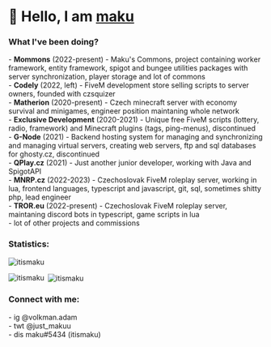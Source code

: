 <h1>👋 Hello, I am <a href='http://volkman.cz'>maku</a></h1>
<h3>What I've been doing?</h3>
- <strong>Mommons</strong> (2022-present) - Maku's Commons, project containing worker framework, entity framework, spigot and bungee utilities packages with server synchronization, player storage and lot of commons<br>
- <strong>Codely</strong> (2022, left) - FiveM development store selling scripts to server owners, founded with czsquizer<br>
- <strong>Matherion</strong> (2020-present) - Czech minecraft server with economy survival and minigames, engineer position maintaning whole network<br>
- <strong>Exclusive Development</strong> (2020-2021) - Unique free FiveM scripts (lottery, radio, framework) and Minecraft plugins (tags, ping-menus), discontinued<br>
- <strong>G-Node</strong> (2021) - Backend hosting system for managing and synchronizing and managing virtual servers, creating web servers, ftp and sql databases for ghosty.cz, discontinued<br>
- <strong>QPlay.cz</strong> (2021) - Just another junior developer, working with Java and SpigotAPI<br>
- <strong>MNRP.cz</strong> (2022-2023) - Czechoslovak FiveM roleplay server, working in lua, frontend languages, typescript and javascript, git, sql, sometimes shitty php, lead engineer<br>
- <strong>TROR.eu</strong> (2022-present) - Czechoslovak FiveM roleplay server, maintaning discord bots in typescript, game scripts in lua<br> 
- lot of other projects and commissions

<h3>Statistics:</h3>
<p align="left"> <img src="https://komarev.com/ghpvc/?username=itismaku&label=Profile%20views&color=Ffaa00&style=flat" alt="itismaku" /> </p>
<p><img align="left" src="https://github-readme-stats.vercel.app/api/top-langs?username=itismaku&show_icons=true&theme=dark&title_color=d22eff&bg_color=000000&hide_border=true&locale=en&layout=compact" alt="itismaku" /></p>

<p>&nbsp;<img align="center" src="https://github-readme-stats.vercel.app/api?username=itismaku&show_icons=true&theme=dark&title_color=d22eff&text_color=ffffff&hide_border=true&locale=en" alt="itismaku" /></p>

<h3>Connect with me:</h3>
- ig @volkman.adam<br>
- twt @just_makuu<br>
- dis maku#5434 (itismaku)

